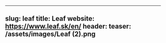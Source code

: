 
---
slug: leaf
title: Leaf
website: https://www.leaf.sk/en/
header:
  teaser: /assets/images/Leaf (2).png
---
